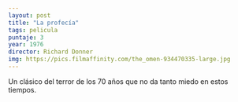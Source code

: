 ```yaml
---
layout: post
title: "La profecía"
tags: pelicula
puntaje: 3
year: 1976
director: Richard Donner
img: https://pics.filmaffinity.com/the_omen-934470335-large.jpg
---
```


Un clásico del terror de los 70 años que no da tanto miedo en estos tiempos. 
